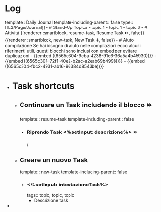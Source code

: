 # Log
template:: Daily Journal
template-including-parent:: false
type:: [[LS/Page/Journal]]
	- # Stand-Up Topics
		- topic 1
		- topic 1
		- topic 3
	- # Attivitá
	  {{renderer :smartblock, resume-task, Resume Task ⏩️, false}} {{renderer :smartblock, new-task, New Task ➕, false}}
	- # Aiuto compilazione
	  Se hai bisogno di aiuto nelle compilazioni ecco alcuni riferimenti utili, questi blocchi sono inclusi con embed per evitare duplicazioni
		- {{embed ((6565c304-9cba-4238-91e6-36a5a4b45930))}}
		- {{embed ((6565c304-72f1-40e2-b2ac-a2eab69b4998))}}
		- {{embed ((6565c304-fbc2-4931-ab16-96384d8543be))}}
- # Task shortcuts
	- ## Continuare un Task includendo il blocco ⏩️
	  template:: resume-task
	  template-including-parent:: false
		- ### Riprendo Task <%setInput: descrizione%> ⏩️
		  /
	- ## Creare un nuovo Task
	  template:: new-task
	  template-including-parent:: false
		- ### <%setInput: intestazioneTask%>
		  tags:: topic, topic, topic
			- Descrizione task
-